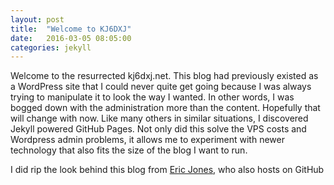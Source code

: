 ```yaml
---
layout: post
title:  "Welcome to KJ6DXJ"
date:   2016-03-05 08:05:00
categories: jekyll
---
```

Welcome to the resurrected kj6dxj.net. This blog had previously existed as a WordPress site that I could never quite get going because I was always trying to manipulate it to look the way I wanted. In other words, I was bogged down with the administration more than the content. Hopefully that will change with now. Like many others in similar situations, I discovered Jekyll powered GitHub Pages. Not only did this solve the VPS costs and Wordpress admin problems, it allows me to experiment with newer technology that also fits the size of the blog I want to run.

I did rip the look behind this blog from [Eric Jones][erjjones], who also hosts on GitHub

[erjjones]:      http://erjjones.github.io
